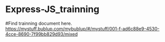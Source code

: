 # Express-JS_trainning
#Find trainning document here.
https://mystuff.bublup.com/mybublup/#/mystuff/001-f-ad6c88e9-4530-4cce-8690-7f99bb829d93/mixed
